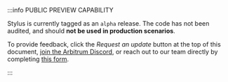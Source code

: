 :::info PUBLIC PREVIEW CAPABILITY

Stylus is currently tagged as an `alpha` release. The code has not been audited, and should **not be used in production scenarios**.

To provide feedback, click the _Request an update_ button at the top of this document, [join the Arbitrum Discord](https://discord.gg/arbitrum), or reach out to our team directly by completing [this form](http://bit.ly/3yy6EUK).

:::
